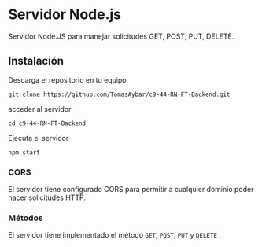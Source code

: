 # Servidor Node.js

Servidor Node.JS para manejar solicitudes GET, POST, PUT, DELETE.

## Instalación

Descarga el repositorio en tu equipo

```
git clone https://github.com/TomasAybar/c9-44-RN-FT-Backend.git
```

acceder al servidor

```
cd c9-44-RN-FT-Backend
```

Ejecuta el servidor

```
npm start
```



### CORS

El servidor tiene configurado CORS para permitir a cualquier dominio poder hacer solicitudes HTTP.

### Métodos

El servidor tiene implementado el método `GET`, `POST`, `PUT` y `DELETE` .